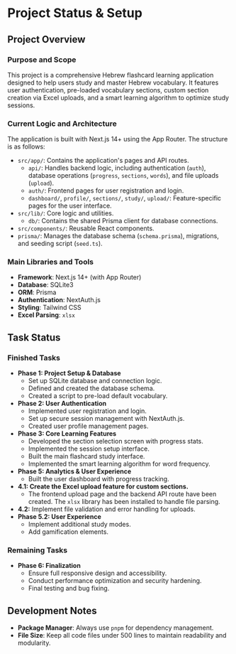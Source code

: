 # Project Status & Setup

## Project Overview

### Purpose and Scope
This project is a comprehensive Hebrew flashcard learning application designed to help users study and master Hebrew vocabulary. It features user authentication, pre-loaded vocabulary sections, custom section creation via Excel uploads, and a smart learning algorithm to optimize study sessions.

### Current Logic and Architecture
The application is built with Next.js 14+ using the App Router. The structure is as follows:

-   `src/app/`: Contains the application's pages and API routes.
    -   `api/`: Handles backend logic, including authentication (`auth`), database operations (`progress`, `sections`, `words`), and file uploads (`upload`).
    -   `auth/`: Frontend pages for user registration and login.
    -   `dashboard/`, `profile/`, `sections/`, `study/`, `upload/`: Feature-specific pages for the user interface.
-   `src/lib/`: Core logic and utilities.
    -   `db/`: Contains the shared Prisma client for database connections.
-   `src/components/`: Reusable React components.
-   `prisma/`: Manages the database schema (`schema.prisma`), migrations, and seeding script (`seed.ts`).

### Main Libraries and Tools
-   **Framework**: Next.js 14+ (with App Router)
-   **Database**: SQLite3
-   **ORM**: Prisma
-   **Authentication**: NextAuth.js
-   **Styling**: Tailwind CSS
-   **Excel Parsing**: `xlsx`

## Task Status

### Finished Tasks
-   **Phase 1: Project Setup & Database**
    -   Set up SQLite database and connection logic.
    -   Defined and created the database schema.
    -   Created a script to pre-load default vocabulary.
-   **Phase 2: User Authentication**
    -   Implemented user registration and login.
    -   Set up secure session management with NextAuth.js.
    -   Created user profile management pages.
-   **Phase 3: Core Learning Features**
    -   Developed the section selection screen with progress stats.
    -   Implemented the session setup interface.
    -   Built the main flashcard study interface.
    -   Implemented the smart learning algorithm for word frequency.
-   **Phase 5: Analytics & User Experience**
    -   Built the user dashboard with progress tracking.
-   **4.1: Create the Excel upload feature for custom sections.**
    -   The frontend upload page and the backend API route have been created. The `xlsx` library has been installed to handle file parsing.
-   **4.2:** Implement file validation and error handling for uploads.
-   **Phase 5.2: User Experience**
    -   Implement additional study modes.
    -   Add gamification elements.

### Remaining Tasks

-   **Phase 6: Finalization**
    -   Ensure full responsive design and accessibility.
    -   Conduct performance optimization and security hardening.
    -   Final testing and bug fixing.

## Development Notes
-   **Package Manager**: Always use `pnpm` for dependency management.
-   **File Size**: Keep all code files under 500 lines to maintain readability and modularity.